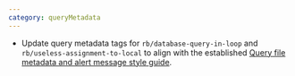 ```yaml
---
category: queryMetadata
---
```

* Update query metadata tags for `rb/database-query-in-loop` and `rb/useless-assignment-to-local` to align with the established
[Query file metadata and alert message style guide](https://github.com/github/codeql/blob/main/docs/query-metadata-style-guide.md#quality-query-sub-category-tags).
